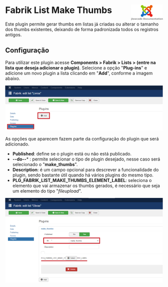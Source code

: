 # Fabrik List Make Thumbs <img src="/images/jlowcodelogo.png" width="102px" align="right" />

Este plugin permite gerar thumbs em listas já criadas ou alterar o tamanho dos thumbs existentes, deixando de forma padronizada todos os registros antigos.

## Configuração

Para utilizar este plugin acesse **Components > Fabrik > Lists > (entre na lista que deseja adicionar o plugin)**. Selecione a opção "**Plug-ins**" e adicione um novo plugin a lista clicando em "**Add**", conforme a imagem abaixo.

<img src="/images/1.png" width="900px" />

As opções que aparecem fazem parte da configuração do plugin que será adicionado.
- **Published**: define se o plugin está ou não está publicado.
- **--do--*** : permite selecionar o tipo de plugin desejado, nesse caso será selecionado o "**make_thumbs**".
- **Description**: é um campo opcional para descrever a funcionalidade do plugin, sendo bastante útil quando há vários plugins do mesmo tipo.
- **PLG_FABRIK_LIST_MAKE_THUMBS_ELEMENT_LABEL**: seleciona o elemento que vai armazenar os thumbs gerados, é necessário que seja um elemento do tipo "*fileupload*".

<img src="/images/2.png" width="900px" />
